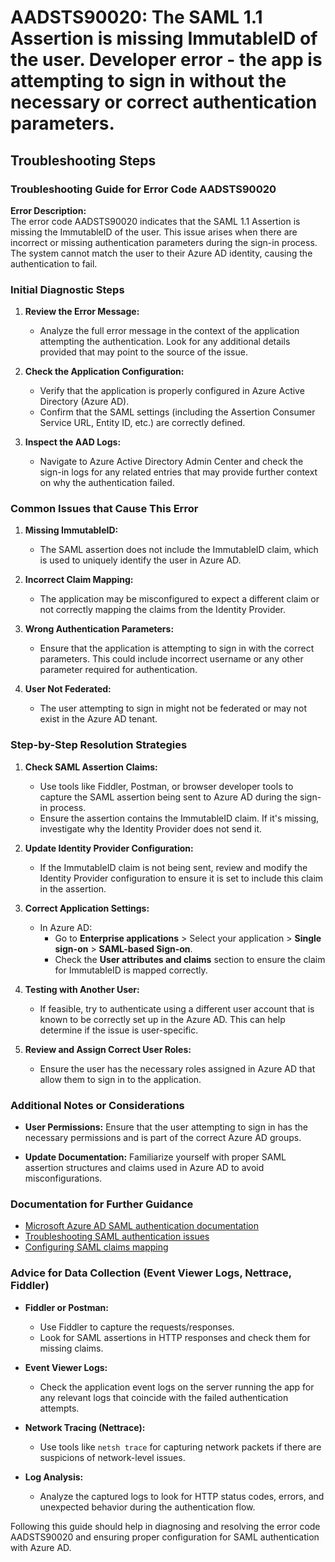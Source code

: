 # AADSTS90020: The SAML 1.1 Assertion is missing ImmutableID of the user. Developer error - the app is attempting to sign in without the necessary or correct authentication parameters.


## Troubleshooting Steps
### Troubleshooting Guide for Error Code AADSTS90020

**Error Description:**  
The error code AADSTS90020 indicates that the SAML 1.1 Assertion is missing the ImmutableID of the user. This issue arises when there are incorrect or missing authentication parameters during the sign-in process. The system cannot match the user to their Azure AD identity, causing the authentication to fail.

### Initial Diagnostic Steps

1. **Review the Error Message:**
   - Analyze the full error message in the context of the application attempting the authentication. Look for any additional details provided that may point to the source of the issue.

2. **Check the Application Configuration:**
   - Verify that the application is properly configured in Azure Active Directory (Azure AD).
   - Confirm that the SAML settings (including the Assertion Consumer Service URL, Entity ID, etc.) are correctly defined.

3. **Inspect the AAD Logs:**
   - Navigate to Azure Active Directory Admin Center and check the sign-in logs for any related entries that may provide further context on why the authentication failed.

### Common Issues that Cause This Error

1. **Missing ImmutableID:**
   - The SAML assertion does not include the ImmutableID claim, which is used to uniquely identify the user in Azure AD.

2. **Incorrect Claim Mapping:**
   - The application may be misconfigured to expect a different claim or not correctly mapping the claims from the Identity Provider.

3. **Wrong Authentication Parameters:**
   - Ensure that the application is attempting to sign in with the correct parameters. This could include incorrect username or any other parameter required for authentication. 

4. **User Not Federated:**
   - The user attempting to sign in might not be federated or may not exist in the Azure AD tenant.

### Step-by-Step Resolution Strategies

1. **Check SAML Assertion Claims:**
   - Use tools like Fiddler, Postman, or browser developer tools to capture the SAML assertion being sent to Azure AD during the sign-in process.
   - Ensure the assertion contains the ImmutableID claim. If it's missing, investigate why the Identity Provider does not send it.

2. **Update Identity Provider Configuration:**
   - If the ImmutableID claim is not being sent, review and modify the Identity Provider configuration to ensure it is set to include this claim in the assertion.

3. **Correct Application Settings:**
   - In Azure AD:
     - Go to **Enterprise applications** > Select your application > **Single sign-on** > **SAML-based Sign-on**.
     - Check the **User attributes and claims** section to ensure the claim for ImmutableID is mapped correctly.

4. **Testing with Another User:**
   - If feasible, try to authenticate using a different user account that is known to be correctly set up in the Azure AD. This can help determine if the issue is user-specific.

5. **Review and Assign Correct User Roles:**
   - Ensure the user has the necessary roles assigned in Azure AD that allow them to sign in to the application.

### Additional Notes or Considerations

- **User Permissions:** Ensure that the user attempting to sign in has the necessary permissions and is part of the correct Azure AD groups.
  
- **Update Documentation:** Familiarize yourself with proper SAML assertion structures and claims used in Azure AD to avoid misconfigurations.

### Documentation for Further Guidance

- [Microsoft Azure AD SAML authentication documentation](https://docs.microsoft.com/en-us/azure/active-directory/develop/identity-provider-saml-sso)
- [Troubleshooting SAML authentication issues](https://docs.microsoft.com/en-us/azure/active-directory/develop/troubleshoot-saml-protocol)
- [Configuring SAML claims mapping](https://docs.microsoft.com/en-us/azure/active-directory/develop/active-directory-claims-mapping)

### Advice for Data Collection (Event Viewer Logs, Nettrace, Fiddler)

- **Fiddler or Postman:**
  - Use Fiddler to capture the requests/responses.
  - Look for SAML assertions in HTTP responses and check them for missing claims.
  
- **Event Viewer Logs:**
  - Check the application event logs on the server running the app for any relevant logs that coincide with the failed authentication attempts.
  
- **Network Tracing (Nettrace):**
  - Use tools like `netsh trace` for capturing network packets if there are suspicions of network-level issues.

- **Log Analysis:**
  - Analyze the captured logs to look for HTTP status codes, errors, and unexpected behavior during the authentication flow.

Following this guide should help in diagnosing and resolving the error code AADSTS90020 and ensuring proper configuration for SAML authentication with Azure AD.